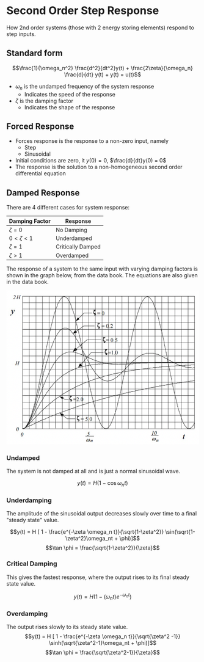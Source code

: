 # Second Order Step Response

How 2nd order systems (those with 2 energy storing elements) respond to step inputs.

## Standard form

$$\frac{1}{\omega_n^2} \frac{d^2}{dt^2}y(t) + \frac{2\zeta}{\omega_n} \frac{d}{dt} y(t) + y(t) = u(t)$$

- $\omega_n$ is the undamped frequency of the system response
  - Indicates the speed of the response
- $\zeta$ is the damping factor
  - Indicates the shape of the response

## Forced Response

- Forces response is the response to a non-zero input, namely
  - Step
  - Sinusoidal
- Initial conditions are zero, it $y(0) = 0$, $\frac{d}{dt}y(0) = 0$
- The response is the solution to a non-homogeneous second order differential equation

## Damped Response

There are 4 different cases for system response:

| Damping Factor  | Response          |
| --------------- | ----------------- |
| $\zeta = 0$     | No Damping        |
| $0 < \zeta < 1$ | Underdamped       |
| $\zeta = 1$     | Critically Damped |
| $\zeta > 1$     | Overdamped        |

The response of a system to the same input with varying damping factors is shown in the graph below, from the data book. The equations are also given in the data book.

![](./img/2ndorder.png)

### Undamped

The system is not damped at all and is just a normal sinusoidal wave.

$$y(t) = H(1-\cos \omega_n t)$$

### Underdamping

The amplitude of the sinusoidal output decreases slowly over time to a final "steady state" value.

$$y(t) = H [ 1 - \frac{e^{-\zeta \omega_n t}}{\sqrt{1-\zeta^2}} \sin(\sqrt{1-\zeta^2}\omega_nt + \phi)]$$
$$\tan \phi = \frac{\sqrt{1-\zeta^2}}{\zeta}$$

### Critical Damping

This gives the fastest response, where the output rises to its final steady state value.

$$y(t) = H (1-(\omega_nt)e^{-\omega_nt})$$

### Overdamping

The output rises slowly to its steady state value.
$$y(t) = H [ 1 - \frac{e^{-\zeta \omega_n t}}{\sqrt{\zeta^2 -1}} \sinh(\sqrt{\zeta^2-1}\omega_nt + \phi)]$$
$$\tan \phi = \frac{\sqrt{\zeta^2-1}}{\zeta}$$
